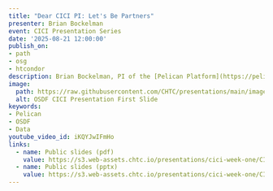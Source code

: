 ```yaml
---
title: "Dear CICI PI: Let's Be Partners"
presenter: Brian Bockelman
event: CICI Presentation Series
date: '2025-08-21 12:00:00'
publish_on:
- path
- osg
- htcondor
description: Brian Bockelman, PI of the [Pelican Platform](https://pelicanplatform.org/), describes how the OSDF can partner with CICI PIs (and other producers of research datasets) to share their data and build a community of users, using the OSDF as a platform that can control data access, track data access and distribute data to individuals and computing systems.
image:
  path: https://raw.githubusercontent.com/CHTC/presentations/main/images/cici-osdf-presentation.png
  alt: OSDF CICI Presentation First Slide
keywords:  
- Pelican
- OSDF
- Data
youtube_video_id: iKQYJwIFmHo
links:
  - name: Public slides (pdf)
    value: https://s3.web-assets.chtc.io/presentations/cici-week-one/CICI-OSDF-21Aug2025.pdf
  - name: Public slides (pptx)
    value: https://s3.web-assets.chtc.io/presentations/cici-week-one/CICI-OSDF-21Aug2025.pptx
---
```

